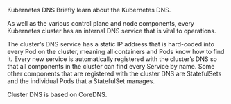 Kubernetes DNS
Briefly learn about the Kubernetes DNS.

As well as the various control plane and node components, every Kubernetes cluster has an internal DNS service that is vital to operations.

The cluster’s DNS service has a static IP address that is hard-coded into every Pod on the cluster, meaning all containers and Pods know how to find it. Every new service is automatically registered with the cluster’s DNS so that all components in the cluster can find every Service by name. Some other components that are registered with the cluster DNS are StatefulSets and the individual Pods that a StatefulSet manages.

Cluster DNS is based on CoreDNS.

